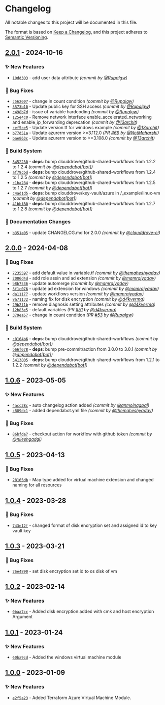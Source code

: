 # Changelog
All notable changes to this project will be documented in this file.

The format is based on [Keep a Changelog](https://keepachangelog.com/en/1.0.0/),
and this project adheres to [Semantic Versioning](https://semver.org/spec/v2.0.0.html).

## [2.0.1] - 2024-10-16
### :sparkles: New Features
- [`10dd303`](https://github.com/clouddrove/terraform-azure-virtual-machine/commit/10dd3039862c15ab93221fd12da3eb1e89acffda) - add user data attribute *(commit by [@Rupalgw](https://github.com/Rupalgw))*

### :bug: Bug Fixes
- [`c562607`](https://github.com/clouddrove/terraform-azure-virtual-machine/commit/c5626073c5a115830f8d4666873ded477f33c920) - change in count condition *(commit by [@Rupalgw](https://github.com/Rupalgw))*
- [`5573b10`](https://github.com/clouddrove/terraform-azure-virtual-machine/commit/5573b10d7fa87204bdf2ded2509a2f915dd25be7) - Update public key for SSH access *(commit by [@Rupalgw](https://github.com/Rupalgw))*
- [`c498b7d`](https://github.com/clouddrove/terraform-azure-virtual-machine/commit/c498b7df396c64c01e56a0936d341ab920b960a6) - issue of variable hardcoding *(commit by [@Rupalgw](https://github.com/Rupalgw))*
- [`125e4c0`](https://github.com/clouddrove/terraform-azure-virtual-machine/commit/125e4c0572ff5fa6a9d16b16bb7637efbfa2e8f5) - Remove network interface enable_accelerated_networking and enable_ip_forwarding deprecation *(commit by [@13archit](https://github.com/13archit))*
- [`cef5ce5`](https://github.com/clouddrove/terraform-azure-virtual-machine/commit/cef5ce52fd0a26ca5473d0586f2da04c2b992381) - Update version.tf for windows example *(commit by [@13archit](https://github.com/13archit))*
- [`b77d51a`](https://github.com/clouddrove/terraform-azure-virtual-machine/commit/b77d51a0732143e95bf8521e9eba88b36cca74bf) - Update azurerm version >=3.112.0 *(PR [#69](https://github.com/clouddrove/terraform-azure-virtual-machine/pull/69) by [@NotMaharshi](https://github.com/NotMaharshi))*
- [`bae863c`](https://github.com/clouddrove/terraform-azure-virtual-machine/commit/bae863c1a62a5f5b7f373473ea572681e03c4746) - Update azurerm version to >=3.108.0 *(commit by [@13archit](https://github.com/13archit))*

### :construction_worker: Build System
- [`3452230`](https://github.com/clouddrove/terraform-azure-virtual-machine/commit/345223049ed24268c54abbf5555dee9b3aec0e03) - **deps**: bump clouddrove/github-shared-workflows from 1.2.2 to 1.2.4 *(commit by [@dependabot[bot]](https://github.com/apps/dependabot))*
- [`af79cbd`](https://github.com/clouddrove/terraform-azure-virtual-machine/commit/af79cbdb9df80f0228629e2dcbfbd1a53b6664e5) - **deps**: bump clouddrove/github-shared-workflows from 1.2.4 to 1.2.5 *(commit by [@dependabot[bot]](https://github.com/apps/dependabot))*
- [`c1ba284`](https://github.com/clouddrove/terraform-azure-virtual-machine/commit/c1ba2849a6acc05cc8f5ddc8c3e64e5a32168f30) - **deps**: bump clouddrove/github-shared-workflows from 1.2.5 to 1.2.7 *(commit by [@dependabot[bot]](https://github.com/apps/dependabot))*
- [`c4ad1d5`](https://github.com/clouddrove/terraform-azure-virtual-machine/commit/c4ad1d50a551816089c4d6d268c445a3f2531624) - **deps**: bump clouddrove/key-vault/azure in /_example/linux-vm *(commit by [@dependabot[bot]](https://github.com/apps/dependabot))*
- [`41bbf80`](https://github.com/clouddrove/terraform-azure-virtual-machine/commit/41bbf8052f5fdd6a9f2b908329b710cdc388c565) - **deps**: bump clouddrove/github-shared-workflows from 1.2.7 to 1.2.8 *(commit by [@dependabot[bot]](https://github.com/apps/dependabot))*

### :memo: Documentation Changes
- [`b351a05`](https://github.com/clouddrove/terraform-azure-virtual-machine/commit/b351a05088faf56ecbd865b64de6d988c4fac7ae) - update CHANGELOG.md for 2.0.0 *(commit by [@clouddrove-ci](https://github.com/clouddrove-ci))*


## [2.0.0] - 2024-04-08
### :bug: Bug Fixes
- [`7235597`](https://github.com/clouddrove/terraform-azure-virtual-machine/commit/7235597efdf3cb28e6fcc5a27b24729388483937) - add default value in variable.tf *(commit by [@themaheshyadav](https://github.com/themaheshyadav))*
- [`2006d4d`](https://github.com/clouddrove/terraform-azure-virtual-machine/commit/2006d4db119a57c7d54aab021650c8d89be04e5c) - add role assin and ad extension *(commit by [@mamrajyadav](https://github.com/mamrajyadav))*
- [`b8b7536`](https://github.com/clouddrove/terraform-azure-virtual-machine/commit/b8b7536166ffb237c359a34d118223f29ff90800) - update automerge *(commit by [@mamrajyadav](https://github.com/mamrajyadav))*
- [`5f1c076`](https://github.com/clouddrove/terraform-azure-virtual-machine/commit/5f1c07685eac22b56b588b55484041604423bf72) - update ad extension for windows *(commit by [@mamrajyadav](https://github.com/mamrajyadav))*
- [`da11177`](https://github.com/clouddrove/terraform-azure-virtual-machine/commit/da11177f1c0c267425b0ca6c972ca03cd0936334) - update workflows version *(commit by [@mamrajyadav](https://github.com/mamrajyadav))*
- [`8a71132`](https://github.com/clouddrove/terraform-azure-virtual-machine/commit/8a711329cd42cec111b1a56bfaeb3642a929c605) - naming fix for disk encryption *(commit by [@d4kverma](https://github.com/d4kverma))*
- [`29b2f1b`](https://github.com/clouddrove/terraform-azure-virtual-machine/commit/29b2f1b360c02529c081a166fa41ba7deb059264) - remove diagnosis setting attributes *(commit by [@d4kverma](https://github.com/d4kverma))*
- [`12b83e5`](https://github.com/clouddrove/terraform-azure-virtual-machine/commit/12b83e5fb66e3d1d431ef610027651654fe3f5ab) - default variables *(PR [#51](https://github.com/clouddrove/terraform-azure-virtual-machine/pull/51) by [@d4kverma](https://github.com/d4kverma))*
- [`379ea57`](https://github.com/clouddrove/terraform-azure-virtual-machine/commit/379ea5789461581339d49eec00e57b237ebf75ad) - change in count condition *(PR [#53](https://github.com/clouddrove/terraform-azure-virtual-machine/pull/53) by [@Rupalgw](https://github.com/Rupalgw))*

### :construction_worker: Build System
- [`c0164b6`](https://github.com/clouddrove/terraform-azure-virtual-machine/commit/c0164b62da68b96fe5c2a98c130f2232bd3ce768) - **deps**: bump clouddrove/github-shared-workflows *(commit by [@dependabot[bot]](https://github.com/apps/dependabot))*
- [`b66f678`](https://github.com/clouddrove/terraform-azure-virtual-machine/commit/b66f678ee173371329f221074e3dbf0a82d7aa59) - **deps**: bump pre-commit/action from 3.0.0 to 3.0.1 *(commit by [@dependabot[bot]](https://github.com/apps/dependabot))*
- [`5413805`](https://github.com/clouddrove/terraform-azure-virtual-machine/commit/5413805359e0b632d14eefd0c98f7c83eccef27a) - **deps**: bump clouddrove/github-shared-workflows from 1.2.1 to 1.2.2 *(commit by [@dependabot[bot]](https://github.com/apps/dependabot))*


## [1.0.6] - 2023-05-05
### :sparkles: New Features
- [`4acc38c`](https://github.com/clouddrove/terraform-azure-virtual-machine/commit/4acc38c0f994e74f2baf2363e17169a83ff8433d) - auto changelog action added *(commit by [@anmolnagpal](https://github.com/anmolnagpal))*
- [`c889dc1`](https://github.com/clouddrove/terraform-azure-virtual-machine/commit/c889dc19ef17c34fccfefe8311570067bd6bd65d) - added dependabot.yml file *(commit by [@themaheshyadav](https://github.com/themaheshyadav))*

### :bug: Bug Fixes
- [`86bfda7`](https://github.com/clouddrove/terraform-azure-virtual-machine/commit/86bfda7ac4ce9a178cba0f3ff474bf57c4b99a59) - checkout action for workflow with github token *(commit by [@nileshgadgi](https://github.com/nileshgadgi))*


## [1.0.5] - 2023-04-13
### :bug: Bug Fixes
- [`28165db`](https://github.com/clouddrove/terraform-azure-virtual-machine/commit/28165db28e0687d0d56e78fa119201f1e67106d4) - Map type added for virtual machine extension and changed naming for all resources

## [1.0.4] - 2023-03-28
### :bug: Bug Fixes
- [`743e12f`](https://github.com/clouddrove/terraform-azure-virtual-machine/commit/743e12f4e58923e198d9ec224e15459b136d12ea) - changed format of disk encryption set and assigned id to key vault key

## [1.0.3] - 2023-03-21
### :bug: Bug Fixes
- [`26e4890`](https://github.com/clouddrove/terraform-azure-virtual-machine/commit/26e4890e47d60cd6ba49e62cc6398228a357d4ce) - set disk encryption set id to os disk of vm

## [1.0.2] - 2023-02-14
### :sparkles: New Features
- [`0baa7cc`](https://github.com/clouddrove/terraform-azure-virtual-machine/commit/0baa7ccd9b6243bbcd910894aae28f1771cbd303) - Added disk encryption added with cmk and host encryption Argument 

## [1.0.1] - 2023-01-24
### :sparkles: New Features
- [`60ba9cd`](https://github.com/clouddrove/terraform-azure-virtual-machine/commit/60ba9cd773b151534288505a7a1044ff14ceb986) - Added the windows virtual machine module

## [1.0.0] - 2023-01-09
### :sparkles: New Features
- [`e2f5a23`](https://github.com/clouddrove/terraform-azure-virtual-machine/commit/e2f5a23ff7b3cfb2ef7d9cdcae9dace9e0e21135) - Added Terraform Azure Virtual Machine Module.



[1.0.0]: https://github.com/clouddrove/terraform-azure-virtual-machine/compare/1.0.0...master
[1.0.1]: https://github.com/clouddrove/terraform-azure-virtual-machine/compare/1.0.0...1.0.1
[1.0.2]: https://github.com/clouddrove/terraform-azure-virtual-machine/compare/1.0.1...1.0.2
[1.0.3]: https://github.com/clouddrove/terraform-azure-virtual-machine/compare/1.0.3...1.0.4
[1.0.4]: https://github.com/clouddrove/terraform-azure-virtual-machine/compare/1.0.3...1.0.4
[1.0.5]: https://github.com/clouddrove/terraform-azure-virtual-machine/compare/1.0.4...1.0.5

[1.0.6]: https://github.com/clouddrove/terraform-azure-virtual-machine/compare/1.0.5...1.0.6
[2.0.0]: https://github.com/clouddrove/terraform-azure-virtual-machine/compare/1.0.3...2.0.0
[2.0.1]: https://github.com/clouddrove/terraform-azure-virtual-machine/compare/2.0.0...2.0.1
